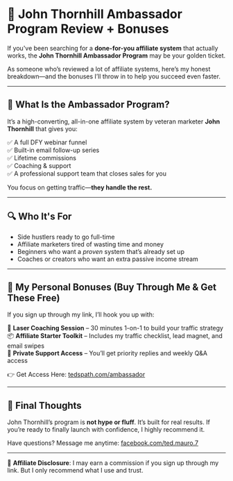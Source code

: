 # 🌟 John Thornhill Ambassador Program Review + Bonuses

If you've been searching for a **done-for-you affiliate system** that actually works, the **John Thornhill Ambassador Program** may be your golden ticket.

As someone who’s reviewed a lot of affiliate systems, here’s my honest breakdown—and the bonuses I’ll throw in to help you succeed even faster.

---

## 🧠 What Is the Ambassador Program?

It’s a high-converting, all-in-one affiliate system by veteran marketer **John Thornhill** that gives you:

✅ A full DFY webinar funnel  
✅ Built-in email follow-up series  
✅ Lifetime commissions  
✅ Coaching & support  
✅ A professional support team that closes sales for you

You focus on getting traffic—**they handle the rest.**

---

## 🔍 Who It's For

- Side hustlers ready to go full-time  
- Affiliate marketers tired of wasting time and money  
- Beginners who want a *proven* system that’s already set up  
- Coaches or creators who want an extra passive income stream

---

## 🚨 My Personal Bonuses (Buy Through Me & Get These Free)

If you sign up through my link, I’ll hook you up with:

🎯 **Laser Coaching Session** – 30 minutes 1-on-1 to build your traffic strategy  
📦 **Affiliate Starter Toolkit** – Includes my traffic checklist, lead magnet, and email swipes  
🚀 **Private Support Access** – You’ll get priority replies and weekly Q&A access

👉 Get Access Here: [tedspath.com/ambassador](https://tedspath.com/ambassador)

---

## 💬 Final Thoughts

John Thornhill’s program is **not hype or fluff**. It’s built for real results. If you’re ready to finally launch with confidence, I highly recommend it.

Have questions? Message me anytime: [facebook.com/ted.mauro.7](https://facebook.com/ted.mauro.7)

---

🔗 **Affiliate Disclosure**: I may earn a commission if you sign up through my link. But I only recommend what I use and trust.

